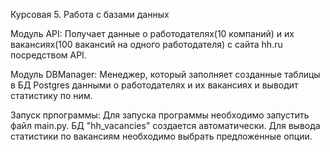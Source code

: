 Курсовая 5. Работа с базами данных

Модуль API:
Получает данные о работодателях(10 компаний) и их вакансиях(100 вакансий на одного работодателя) с сайта hh.ru посредством API.

Модуль DBManager:
Менеджер, который заполняет созданные таблицы в БД Postgres данными о работодателях и их вакансиях и выводит статистику по ним.

Запуск прпограммы:
Для запуска программы необходимо запустить файл main.py. БД "hh_vacancies" создается автоматически.
Для вывода статистики по вакансиям необходимо выбрать предложенные опции.